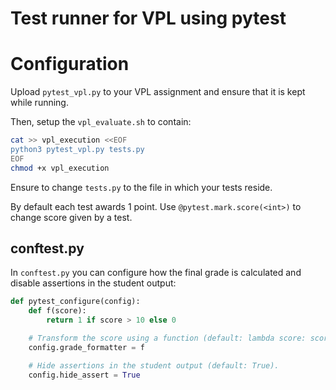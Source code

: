 # Test runner for VPL using pytest

# Configuration

Upload `pytest_vpl.py` to your VPL assignment and ensure that it is kept while running.

Then, setup the `vpl_evaluate.sh` to contain:

```sh
cat >> vpl_execution <<EOF
python3 pytest_vpl.py tests.py
EOF
chmod +x vpl_execution
```

Ensure to change `tests.py` to the file in which your tests reside.

By default each test awards 1 point. Use `@pytest.mark.score(<int>)` to change
score given by a test.

## conftest.py

In `conftest.py` you can configure how the final grade is calculated and
disable assertions in the student output:


```python
def pytest_configure(config):
    def f(score):
        return 1 if score > 10 else 0

    # Transform the score using a function (default: lambda score: score)
    config.grade_formatter = f

    # Hide assertions in the student output (default: True).
    config.hide_assert = True
```
